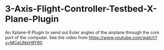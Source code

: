 # 3-Axis-Flight-Controller-Testbed-X-Plane-Plugin
An Xplane-9 Plugin to send out Euler angles of the airplane through the com port of the computer.  See the video from https://www.youtube.com/watch?v=MCeUNxH9Y80
